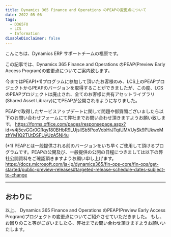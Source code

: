```yaml
---
title: Dynamics 365 Finance and Operations のPEAPの変更点について
date: 2022-05-06
tags:
  - D365FO
  - LCS
  - Information
disableDisclaimer: false
---
```


こんにちは、Dynamics ERP サポートチームの福原です。

この記事では、Dynamics 365 Finance and Operations のPEAP(Preview Early Access Program)の変更点についてご案内致します。
<!-- more -->


今まではPEAP(*1)プログラムに参加して頂いたお客様のみ、LCS上のPEAPプロジェクトからPEAPのバージョンを取得することができましたが、この度、LCSのPEAPプロジェクトは廃止され、全てのお客様に共有アセットライブラリ(Shared Asset Library)にてPEAPが公開されるようになりました。

PEAPで取得したサービスアップデートに関して問題や御質問ございましたら以下のお問い合わせフォームにて弊社までお問い合わせ頂きますようお願い致します。
https://forms.office.com/pages/responsepage.aspx?id=v4j5cvGGr0GRqy180BHbR9LUjsllSb5PooVobHrJTqtUMVUySk9PUkwxMzhYM1Q2TUtDSFUyUzA5Ni4u


(*1)
PEAPとは一般提供される前のバージョンをいち早くご使用して頂けるプログラムです。PEAPの公開及び、一般提供の公開の日程につきましては以下の弊社公開資料をご確認頂きますようお願い申し上げます。
https://docs.microsoft.com/ja-jp/dynamics365/fin-ops-core/fin-ops/get-started/public-preview-releases#targeted-release-schedule-dates-subject-to-change

---
## おわりに  

以上、 Dynamics 365 Finance and Operations のPEAP(Preview Early Access Program)プロジェクトの変更点についてご紹介させていただきました。
もし、お困りのこと等がございましたら、弊社までお問い合わせ頂きますようお願いいたします。
